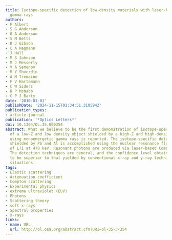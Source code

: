 ```yaml
---
title: Isotope-specific detection of low-density materials with laser-based monoenergetic
  gamma-rays
authors:
- F Albert
- S G Anderson
- G A Anderson
- S M Betts
- D J Gibson
- C A Hagmann
- J Hall
- M S Johnson
- M J Messerly
- V A Semenov
- M Y Shverdin
- A M Tremaine
- F V Hartemann
- C W Siders
- D P McNabb
- C P J Barty
date: '2010-01-01'
publishDate: '2024-11-15T01:34:51.310594Z'
publication_types:
- article-journal
publication: '*Optics Letters*'
doi: 10.1364/OL.35.000354
abstract: What we believe to be the first demonstration of isotope-specific detection
  of a low-Z and low density object shielded by a high-Z and high-density material
  using monoenergetic gamma rays is reported. The isotope-specific detection of LiH
  shielded by Pb and Al is accomplished using the nuclear resonance fluorescence line
  of L7i at 478 keV. Resonant photons are produced via laser-based Compton scattering.
  The detection techniques are general, and the confidence level obtained is shown
  to be superior to that yielded by conventional x-ray and γ-ray techniques in these
  situations.
tags:
- Elastic scattering
- Attenuation coefficient
- Compton scattering
- Experimental physics
- extreme ultraviolet (EUV)
- Photons
- Scattering theory
- soft x-rays
- Spectral properties
- X-rays
links:
- name: URL
  url: http://ol.osa.org/abstract.cfm?URI=ol-35-3-354
---
```


